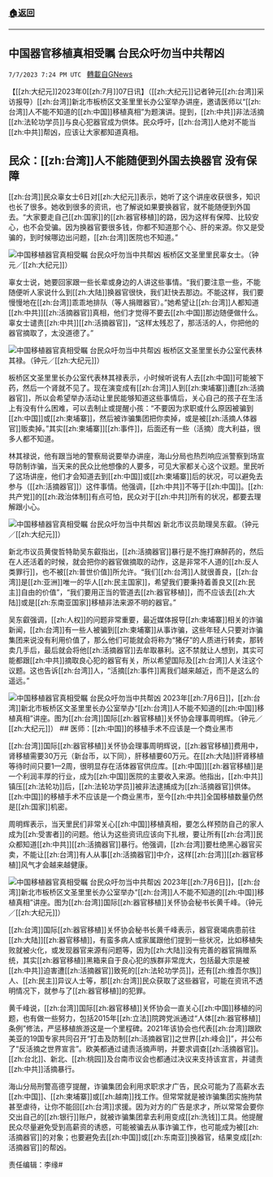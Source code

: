 ###  [:house:返回](README.md)
---


## 中国器官移植真相受瞩 台民众吁勿当中共帮凶
`7/7/2023 7:24 PM UTC ` [轉載自GNews](https://gnews.org/articles/1445433)


【[[zh:大纪元]]2023年0[[zh:7月]]07日讯】（[[zh:大纪元]]记者钟元[[zh:台湾]]采访报导）[[zh:台湾]]新北市板桥区文圣里里长办公室举办讲座，邀请医师以“[[zh:台湾]]人不能不知道的[[zh:中国]]移植真相”为题演讲。提到，[[zh:中共]]非法活摘[[zh:法轮功学员]]与良心犯器官成为供体。民众呼吁，[[zh:台湾]]人绝对不能当[[zh:中共]]帮凶，应该让大家都知道真相。

## 民众：[[zh:台湾]]人不能随便到外国去换器官 没有保障

[[zh:台湾]]民众辜女士6日对[[zh:大纪元]]表示，她听了这个讲座收获很多，知识也长了很多。她收到很多的资讯，也了解说如果要换器官，就不能随便到外国去。“大家要走自己[[zh:国家]]的[[zh:器官移植]]的路，因为这样有保障、比较安心，也不会受骗。因为换器官要很多钱，你都不知道那个心、肝的来源。你又是受骗的，到时候哪边出问题，[[zh:台湾]]医院也不知道。”

![中国移植器官真相受瞩 台民众吁勿当中共帮凶](https://i.epochtimes.com/assets/uploads/2023/07/id14030393-2307070745022378-600x400.jpg "中国移植器官真相受瞩 台民众吁勿当中共帮凶") 板桥区文圣里里民辜女士。（钟元／[[zh:大纪元]]）

辜女士说，她要回家跟一些长辈或身边的人讲这些事情。“我们要注意一些，不能随便听人家说什么到[[zh:大陆]]换器官很快，我们赶快去那边。不能这样，我们要慢慢地在[[zh:台湾]]乖乖地排队（等人捐赠器官）。”她希望让[[zh:台湾]]人都知道[[zh:中共]][[zh:活摘器官]]真相，他们才觉得不要去[[zh:中国]]那边随便做什么。辜女士谴责[[zh:中共]][[zh:活摘器官]]，“这样太残忍了，那活活的人，你把他的器官摘取了，太没道德了。”

![中国移植器官真相受瞩 台民众吁勿当中共帮凶](https://i.epochtimes.com/assets/uploads/2023/07/id14030392-2307070745052378-600x400.jpg "中国移植器官真相受瞩 台民众吁勿当中共帮凶") 板桥区文圣里里长办公室代表林其禄。（钟元／[[zh:大纪元]]）

板桥区文圣里里长办公室代表林其禄表示，小时候听说有人去[[zh:中国]]可能被下药，然后一个肾就不见了。现在演变成有[[zh:台湾]]人到[[zh:柬埔寨]]遭[[zh:活摘器官]]，所以会希望举办活动让里民能够知道这些事情后，关心自己的孩子在生活上有没有什么困难，可以去制止或提醒小孩：“不要因为求职或什么原因被骗到[[zh:中国]]或[[zh:柬埔寨]]，然后被诈骗集团把你卖掉，或是被[[zh:活摘人体器官]]贩卖掉。”其实[[zh:柬埔寨]][[zh:事件]]，后面还有一些（活摘）庞大利益，很多人都不知道。

林其禄说，他有跟当地的警察局说要举办讲座，海山分局也热烈响应派警察到场宣导防制诈骗，当天来的民众比他想像的人要多，可见大家都关心这个议题。里民听了这场讲座，他们才会知道去到[[zh:中国]]或[[zh:柬埔寨]]后的状况，可以避免去参与（[[zh:活摘器官]]）这件事情。他强调，[[zh:中共]]不等于[[zh:中国]]。[[zh:共产党]]的[[zh:政治体制]]有点可怕，民众对于[[zh:中共]]所有的状况，都要去理解跟小心。

![中国移植器官真相受瞩 台民众吁勿当中共帮凶](https://i.epochtimes.com/assets/uploads/2023/07/id14030391-2307070745082378-600x400.jpg "中国移植器官真相受瞩 台民众吁勿当中共帮凶") 新北市议员助理吴东叡。（钟元／[[zh:大纪元]]）

新北市议员黄俊哲特助吴东叡指出，[[zh:活摘器官]]暴行是不施打麻醉药的，然后在人还活着的时候，就会把你的器官做摘取的动作，这是非常不人道的[[zh:反人类罪行]]，也不被[[zh:普世价值]]所允许。“我们[[zh:台湾]]人就很善良，[[zh:台湾]]是[[zh:亚洲]]唯一的华人[[zh:民主国家]]，希望我们要秉持着善良又[[zh:民主]]自由的价值”，“我们要用正当的管道去[[zh:器官移植]]，而不应该去[[zh:大陆]]或是[[zh:东南亚国家]]移植非法来源不明的器官。”

吴东叡强调，[[zh:人权]]的问题非常重要，最近媒体报导[[zh:柬埔寨]]相关的诈骗新闻，[[zh:台湾]]有一些人被骗到[[zh:柬埔寨]]从事诈骗，这些年轻人只要对诈骗集团来说没有利用价值了，那么他们可能就会将称为“猪仔”的人质进行转卖，那转卖几手后，最后就会将他[[zh:活摘器官]]去牟取暴利。这不禁就让人想到，其实可能都跟[[zh:中共]]摘取良心犯的器官有关，所以希望国际及[[zh:台湾]]人关注这个议题。这也告诉[[zh:台湾]]人，“活摘[[zh:事件]]离我们越来越近，而不是这么的遥远。”

![中国移植器官真相受瞩 台民众吁勿当中共帮凶](https://i.epochtimes.com/assets/uploads/2023/07/id14030397-2307070744572378-600x400.jpg "中国移植器官真相受瞩 台民众吁勿当中共帮凶") 2023年[[zh:7月6日]]，[[zh:台湾]]新北市板桥区文圣里里长办公室举办“[[zh:台湾]]人不能不知道的[[zh:中国]]移植真相”讲座。图为[[zh:台湾]]国际[[zh:器官移植]]关怀协会理事周明辉。（钟元／[[zh:大纪元]]）  ## 医师：[[zh:中国]]的移植手术不应该是一个商业黑市

[[zh:台湾]]国际[[zh:器官移植]]关怀协会理事周明辉说，[[zh:器官移植]]费用中，肾移植需要30万元（新台币，以下同），肝移植要60万元。在[[zh:大陆]]肝肾移植等待时间只要1—2周，很明显存在活体器官供应库。[[zh:中国]][[zh:器官移植]]是一个利润丰厚的行业，成为[[zh:中国]]医院的主要收入来源。他指出，[[zh:中共]]镇压[[zh:法轮功]]后，[[zh:法轮功学员]]被非法逮捕成为[[zh:活摘器官]]供体。[[zh:中国]]的移植手术不应该是一个商业黑市，至今[[zh:中共]]全国移植数量仍然是[[zh:国家]]机密。

周明辉表示，当天里民们非常关心[[zh:中国]]移植真相，要怎么样预防自己的家人成为[[zh:受害者]]的问题。他认为这些资讯应该向下扎根，要让所有[[zh:台湾]]民众都知道[[zh:中共]][[zh:活摘器官]]暴行。他强调，[[zh:台湾]]要杜绝黑心器官买卖，不能让[[zh:台湾]]有人从事[[zh:活摘器官]]中介，这样[[zh:台湾]][[zh:器官移植]]风气才会越来越健康。

![中国移植器官真相受瞩 台民众吁勿当中共帮凶](https://i.epochtimes.com/assets/uploads/2023/07/id14030390-2307070745112378-600x400.jpg "中国移植器官真相受瞩 台民众吁勿当中共帮凶") 2023年[[zh:7月6日]]，[[zh:台湾]]新北市板桥区文圣里里长办公室举办“[[zh:台湾]]人不能不知道的[[zh:中国]]移植真相”讲座。图为[[zh:台湾]]国际[[zh:器官移植]]关怀协会秘书长黄千峰。（钟元／[[zh:大纪元]]）

[[zh:台湾]]国际[[zh:器官移植]]关怀协会秘书长黄千峰表示，器官衰竭病患前往[[zh:大陆]][[zh:器官移植]]，有蛮多病人或家属跟他们提到一些状况，比如移植失败就被火化，或发现器官来源有问题等，因为[[zh:大陆]]没有完善的器官捐赠系统，其实[[zh:器官移植]]黑箱来自于良心犯的族群非常庞大，包括最大宗是被[[zh:中共]]迫害遭[[zh:活摘器官]]致死的[[zh:法轮功学员]]，还有[[zh:维吾尔族]]人、[[zh:民主]]异议人士等，那[[zh:台湾]]民众获取了这些器官，可能在资讯不透明情况下，就参与了[[zh:器官移植]]的犯罪。

黄千峰说，[[zh:台湾]]国际[[zh:器官移植]]关怀协会一直关心[[zh:中国]]移植的问题，也有做一些努力，包括2015年[[zh:立法]]院跨党派通过“人体[[zh:器官移植]]条例”修法，严惩移植旅游这是一个里程碑。2021年该协会也代表[[zh:台湾]]跟欧美亚的19国专家共同召开“打击及防制[[zh:活摘器官]]之世界[[zh:峰会]]”，并公布了“反活摘之世界宣言”。欧美都通过谴责活摘声明，并要求调查[[zh:活摘器官]]。[[zh:台北]]、新北、[[zh:桃园]]及台南市议会也都通过决议来支持该宣言，并谴责[[zh:中共]]活摘暴行。

海山分局刑警高德亨提醒，诈骗集团会利用求职求才广告，民众可能为了高薪水去[[zh:中国]]、[[zh:柬埔寨]]或[[zh:越南]]找工作。但常常就是被诈骗集团实施拘禁甚至虐待，让你不能回[[zh:台湾]]求援。因为对方的广告是求才，所以常常会要你交出自己的[[zh:银行]]账户，就被诈骗集团拿去利用变成[[zh:洗钱]]工具。他提醒民众尽量避免受到高薪资的诱惑，可能被骗去从事诈骗工作，也可能成为被[[zh:活摘器官]]的对象；也要避免去[[zh:中国]]或[[zh:东南亚]]换器官，结果变成[[zh:活摘器官]]的帮凶。

责任编辑：李缘#

